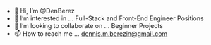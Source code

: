 - 👋 Hi, I’m @DenBerez
- 👀 I’m interested in ... Full-Stack and Front-End Engineer Positions
- 💞️ I’m looking to collaborate on ... Beginner Projects
- 📫 How to reach me ... dennis.m.berezin@gmail.com

<!---
DenBerez/DenBerez is a ✨ special ✨ repository because its `README.md` (this file) appears on your GitHub profile.
You can click the Preview link to take a look at your changes.
--->
